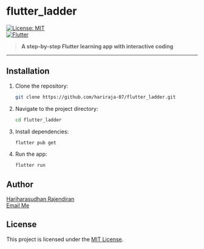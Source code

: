 # flutter_ladder

[![License: MIT](https://img.shields.io/badge/License-MIT-green.svg)](LICENSE)  
[![Flutter](https://img.shields.io/badge/Flutter-%2302569B.svg?style=for-the-badge&logo=Flutter&logoColor=white)](https://flutter.dev)

> **A step-by-step Flutter learning app with interactive coding** 
--- 

## Installation 

1. Clone the repository:
    ```bash
    git clone https://github.com/hariraja-07/flutter_ladder.git
    ```

2. Navigate to the project directory:
    ```bash
    cd flutter_ladder
    ```

3. Install dependencies:
    ```bash
    flutter pub get
    ```

4. Run the app:
    ```bash
    flutter run
    ```

## Author

[Hariharasudhan Rajendiran](https://github.com/hariraja-07)
<br>
[Email Me](mailto:hariraja1976@gmail.com)

## License

This project is licensed under the [MIT License](LICENSE).
